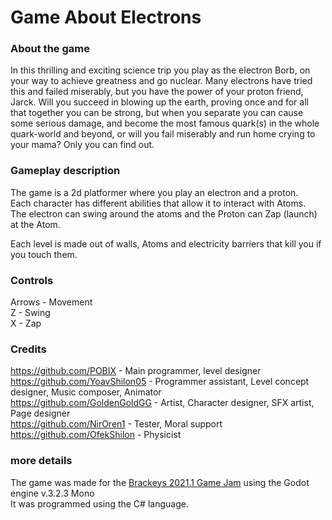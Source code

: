 # Game About Electrons

### About the game
In this thrilling and exciting science trip you play as the electron Borb, on your way to achieve greatness and go nuclear. Many electrons have tried this and failed miserably, but you have the power of ​your proton friend, Jarck. Will you succeed in blowing up the earth, proving once and for all that together you can be strong, but when you separate you can cause some serious damage, and become the most famous quark(s) in the whole quark-world and beyond, or will you fail miserably and run home crying to your mama? Only you can find out.

### Gameplay description
The game is a 2d platformer where you play an electron and a proton.  
Each character has different abilities that allow it to interact with Atoms.  
The electron can swing around the atoms and the Proton can Zap (launch) at the Atom.  

Each level is made out of walls, Atoms and electricity barriers that kill you if you touch them.

### Controls
Arrows - Movement  
Z - Swing  
X - Zap

### Credits
https://github.com/POBIX - Main programmer, level designer  
https://github.com/YoavShilon05 - Programmer assistant, Level concept designer, Music composer, Animator  
https://github.com/GoldenGoldGG - Artist, Character designer, SFX artist, Page designer  
https://github.com/NirOren1 - Tester, Moral support  
https://github.com/OfekShilon - Physicist  

### more details
The game was made for the [Brackeys 2021.1 Game Jam](https://itch.io/jam/brackeys-5) using the Godot engine v.3.2.3 Mono  
It was programmed using the C# language.
